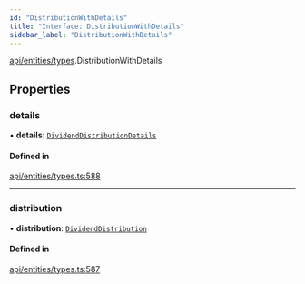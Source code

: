 ```yaml
---
id: "DistributionWithDetails"
title: "Interface: DistributionWithDetails"
sidebar_label: "DistributionWithDetails"
---
```


[api/entities/types](../../../../../modules/API/Entities/Types/Types.md).DistributionWithDetails

## Properties

### details

• **details**: [`DividendDistributionDetails`](../../DividendDistribution/Types/DividendDistributionDetails/DividendDistributionDetails.md)

#### Defined in

[api/entities/types.ts:588](https://github.com/PolymeshAssociation/polymesh-sdk/blob/3cc570ade/src/api/entities/types.ts#L588)

___

### distribution

• **distribution**: [`DividendDistribution`](../../../../../classes/API/Entities/DividendDistribution/DividendDistribution.md)

#### Defined in

[api/entities/types.ts:587](https://github.com/PolymeshAssociation/polymesh-sdk/blob/3cc570ade/src/api/entities/types.ts#L587)
